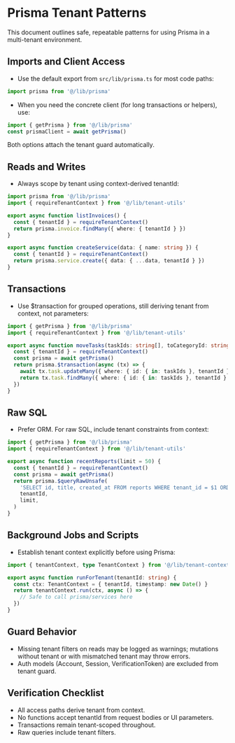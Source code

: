 # Prisma Tenant Patterns

This document outlines safe, repeatable patterns for using Prisma in a multi-tenant environment.

## Imports and Client Access

- Use the default export from `src/lib/prisma.ts` for most code paths:

```ts
import prisma from '@/lib/prisma'
```

- When you need the concrete client (for long transactions or helpers), use:

```ts
import { getPrisma } from '@/lib/prisma'
const prismaClient = await getPrisma()
```

Both options attach the tenant guard automatically.

## Reads and Writes

- Always scope by tenant using context-derived tenantId:

```ts
import prisma from '@/lib/prisma'
import { requireTenantContext } from '@/lib/tenant-utils'

export async function listInvoices() {
  const { tenantId } = requireTenantContext()
  return prisma.invoice.findMany({ where: { tenantId } })
}

export async function createService(data: { name: string }) {
  const { tenantId } = requireTenantContext()
  return prisma.service.create({ data: { ...data, tenantId } })
}
```

## Transactions

- Use $transaction for grouped operations, still deriving tenant from context, not parameters:

```ts
import { getPrisma } from '@/lib/prisma'
import { requireTenantContext } from '@/lib/tenant-utils'

export async function moveTasks(taskIds: string[], toCategoryId: string) {
  const { tenantId } = requireTenantContext()
  const prisma = await getPrisma()
  return prisma.$transaction(async (tx) => {
    await tx.task.updateMany({ where: { id: { in: taskIds }, tenantId }, data: { categoryId: toCategoryId } })
    return tx.task.findMany({ where: { id: { in: taskIds }, tenantId } })
  })
}
```

## Raw SQL

- Prefer ORM. For raw SQL, include tenant constraints from context:

```ts
import { getPrisma } from '@/lib/prisma'
import { requireTenantContext } from '@/lib/tenant-utils'

export async function recentReports(limit = 50) {
  const { tenantId } = requireTenantContext()
  const prisma = await getPrisma()
  return prisma.$queryRawUnsafe(
    'SELECT id, title, created_at FROM reports WHERE tenant_id = $1 ORDER BY created_at DESC LIMIT $2',
    tenantId,
    limit,
  )
}
```

## Background Jobs and Scripts

- Establish tenant context explicitly before using Prisma:

```ts
import { tenantContext, type TenantContext } from '@/lib/tenant-context'

export async function runForTenant(tenantId: string) {
  const ctx: TenantContext = { tenantId, timestamp: new Date() }
  return tenantContext.run(ctx, async () => {
    // Safe to call prisma/services here
  })
}
```

## Guard Behavior

- Missing tenant filters on reads may be logged as warnings; mutations without tenant or with mismatched tenant may throw errors.
- Auth models (Account, Session, VerificationToken) are excluded from tenant guard.

## Verification Checklist

- All access paths derive tenant from context.
- No functions accept tenantId from request bodies or UI parameters.
- Transactions remain tenant-scoped throughout.
- Raw queries include tenant filters.
